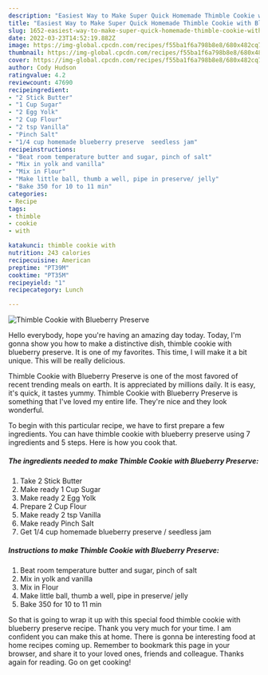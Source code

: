 ```yaml
---
description: "Easiest Way to Make Super Quick Homemade Thimble Cookie with Blueberry Preserve"
title: "Easiest Way to Make Super Quick Homemade Thimble Cookie with Blueberry Preserve"
slug: 1652-easiest-way-to-make-super-quick-homemade-thimble-cookie-with-blueberry-preserve
date: 2022-03-23T14:52:19.882Z
image: https://img-global.cpcdn.com/recipes/f55ba1f6a798b8e8/680x482cq70/thimble-cookie-with-blueberry-preserve-recipe-main-photo.jpg
thumbnail: https://img-global.cpcdn.com/recipes/f55ba1f6a798b8e8/680x482cq70/thimble-cookie-with-blueberry-preserve-recipe-main-photo.jpg
cover: https://img-global.cpcdn.com/recipes/f55ba1f6a798b8e8/680x482cq70/thimble-cookie-with-blueberry-preserve-recipe-main-photo.jpg
author: Cody Hudson
ratingvalue: 4.2
reviewcount: 47690
recipeingredient:
- "2 Stick Butter"
- "1 Cup Sugar"
- "2 Egg Yolk"
- "2 Cup Flour"
- "2 tsp Vanilla"
- "Pinch Salt"
- "1/4 cup homemade blueberry preserve  seedless jam"
recipeinstructions:
- "Beat room temperature butter and sugar, pinch of salt"
- "Mix in yolk and vanilla"
- "Mix in Flour"
- "Make little ball, thumb a well, pipe in preserve/ jelly"
- "Bake 350 for 10 to 11 min"
categories:
- Recipe
tags:
- thimble
- cookie
- with

katakunci: thimble cookie with 
nutrition: 243 calories
recipecuisine: American
preptime: "PT39M"
cooktime: "PT35M"
recipeyield: "1"
recipecategory: Lunch

---
```



![Thimble Cookie with Blueberry Preserve](https://img-global.cpcdn.com/recipes/f55ba1f6a798b8e8/680x482cq70/thimble-cookie-with-blueberry-preserve-recipe-main-photo.jpg)

Hello everybody, hope you're having an amazing day today. Today, I'm gonna show you how to make a distinctive dish, thimble cookie with blueberry preserve. It is one of my favorites. This time, I will make it a bit unique. This will be really delicious.



Thimble Cookie with Blueberry Preserve is one of the most favored of recent trending meals on earth. It is appreciated by millions daily. It is easy, it's quick, it tastes yummy. Thimble Cookie with Blueberry Preserve is something that I've loved my entire life. They're nice and they look wonderful.


To begin with this particular recipe, we have to first prepare a few ingredients. You can have thimble cookie with blueberry preserve using 7 ingredients and 5 steps. Here is how you cook that.

<!--inarticleads1-->

##### The ingredients needed to make Thimble Cookie with Blueberry Preserve:

1. Take 2 Stick Butter
1. Make ready 1 Cup Sugar
1. Make ready 2 Egg Yolk
1. Prepare 2 Cup Flour
1. Make ready 2 tsp Vanilla
1. Make ready Pinch Salt
1. Get 1/4 cup homemade blueberry preserve / seedless jam




<!--inarticleads2-->

##### Instructions to make Thimble Cookie with Blueberry Preserve:

1. Beat room temperature butter and sugar, pinch of salt
1. Mix in yolk and vanilla
1. Mix in Flour
1. Make little ball, thumb a well, pipe in preserve/ jelly
1. Bake 350 for 10 to 11 min




So that is going to wrap it up with this special food thimble cookie with blueberry preserve recipe. Thank you very much for your time. I am confident you can make this at home. There is gonna be interesting food at home recipes coming up. Remember to bookmark this page in your browser, and share it to your loved ones, friends and colleague. Thanks again for reading. Go on get cooking!
